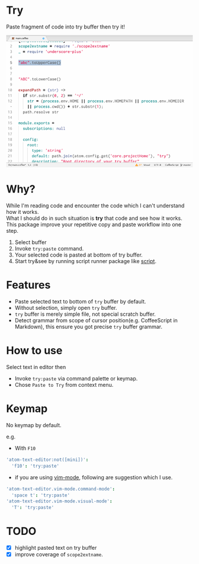 # Try
Paste fragment of code into try buffer then try it!

![gif](https://raw.githubusercontent.com/t9md/t9md/12fba4ff60861ae1acd973407c93a62edf61c956/img/atom-try.gif)

# Why?
While I'm reading code and encounter the code which I can't understand how it works.  
What I should do in such situation is **try** that code and see how it works.  
This package improve your repetitive copy and paste workflow into one step.

1. Select buffer
2. Invoke `try:paste` command.
3. Your selected code is pasted at bottom of try buffer.
4. Start try&see by running script runner package like [script](https://atom.io/packages/script).

# Features

- Paste selected text to bottom of `try` buffer by default.
- Without selection, simply open `try` buffer.
- `try` buffer is merely simple file, not special scratch buffer.
- Detect grammar from scope of cursor position(e.g. CoffeeScript in Markdown), this ensure you got precise `try` buffer grammar.

# How to use

Select text in editor then
- Invoke `try:paste` via command palette or keymap.
- Chose `Paste to Try` from context menu.

# Keymap
No keymap by default.

e.g.

* With `F10`

```coffeescript
'atom-text-editor:not([mini])':
  'f10': 'try:paste'
```

* if you are using  [vim-mode](https://atom.io/packages/vim-mode), following are suggestion which I use.

```coffeescript
'atom-text-editor.vim-mode.command-mode':
  'space t': 'try:paste'
'atom-text-editor.vim-mode.visual-mode':
  'T': 'try:paste'
```

# TODO
- [x] highlight pasted text on try buffer
- [x] improve coverage of `scope2extname`.
